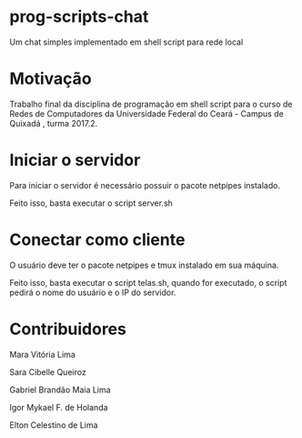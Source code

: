 # prog-scripts-chat
Um chat simples implementado em shell script para rede local

# Motivação
Trabalho final da disciplina de programação em shell script para o curso de Redes de Computadores da Universidade Federal do Ceará - Campus de Quixadá , turma 2017.2.

# Iniciar o servidor

Para iniciar o servidor é necessário possuir o pacote netpipes instalado.

Feito isso, basta executar o script server.sh

# Conectar como cliente

O usuário deve ter o pacote netpipes e tmux instalado em sua máquina.

Feito isso, basta executar o script telas.sh, quando for executado, o script pedirá o nome do usuário e o IP do servidor.

# Contribuidores

Mara Vitória Lima

Sara Cibelle Queiroz

Gabriel Brandão Maia Lima

Igor Mykael F. de Holanda

Elton Celestino de Lima


